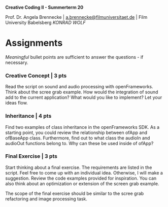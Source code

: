 <!-- ---  
title: Creative Coding II
author: Angela Brennecke
affiliation: Film University Babelsberg KONRAD WOLF
date: Summer term 20
---   -->
**Creative Coding II - Summerterm 20**

Prof. Dr. Angela Brennecke | a.brennecke@filmuniversitaet.de | Film University Babelsberg *KONRAD WOLF*


# Assignments

_Meaningful_ bullet points are sufficient to answer the questions - if necessary.


### Creative Concept | 3 pts

Read the script on sound and audio processing with openFrameworks. Think about the scree grab example. How would the integration of sound add to the current application? What would you like to implement? Let your ideas flow.

### Inheritance | 4 pts

Find two examples of class inheritance in the openFrameworks SDK. As a starting point, you could review the relationship between ofApp and ofBaseApp class. Furthermore, find out to what class the audioIn and audioOut functions belong to. Why can these be used inside of ofApp?

### Final Exercise | 3 pts

Start thinking about a final exercise. The requirements are listed in the script. Feel free to come up with an individual idea. Otherwise, I will make a suggestion. Review the code examples provided for inspiration. You can also think about an optimization or extension of the screen grab example. 

The scope of the final exercise should be similar to the scree grab refactoring and image processing task. 
